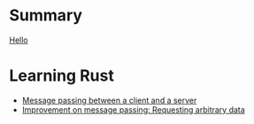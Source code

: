 # Summary
[Hello](./hello.md)
# Learning Rust
- [Message passing between a client and a server](./project_1.md)
- [Improvement on message passing: Requesting arbitrary data]()
